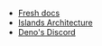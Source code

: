 - [Fresh docs](https://fresh.deno.dev/docs/introduction)
- [Islands Architecture](https://jasonformat.com/islands-architecture/)
- [Deno's Discord](https://discord.gg/deno)